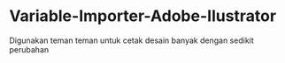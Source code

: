 # Variable-Importer-Adobe-Ilustrator

Digunakan teman teman untuk cetak desain banyak 
dengan sedikit perubahan
